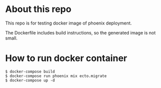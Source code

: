 # About this repo

This repo is for testing docker image of phoenix deployment.

The Dockerfile includes build instructions, so the generated image is not small.

# How to run docker container

```
$ docker-compose build
$ docker-compose run phoenix mix ecto.migrate
$ docker-compose up -d
```

